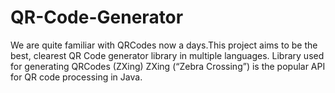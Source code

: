 # QR-Code-Generator

We are quite familiar with QRCodes now a days.This project aims to be the best, clearest QR Code generator library in multiple languages. Library used for generating QRCodes (ZXing) ZXing (“Zebra Crossing”) is the popular API for QR code processing in Java.

